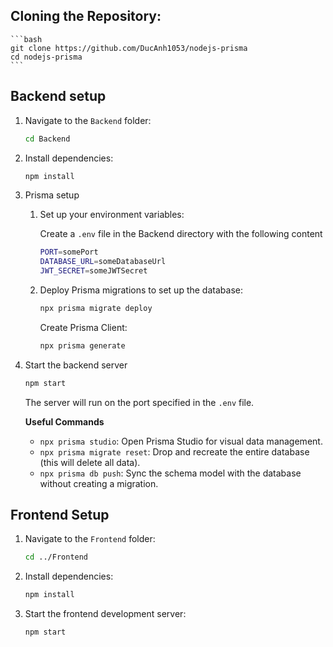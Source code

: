 ## Cloning the Repository:

    ```bash
    git clone https://github.com/DucAnh1053/nodejs-prisma
    cd nodejs-prisma
    ```

## Backend setup

1. Navigate to the `Backend` folder:

    ```bash
    cd Backend
    ```

2. Install dependencies:

    ```bash
    npm install
    ```

3. Prisma setup

    1. Set up your environment variables:

        Create a `.env` file in the Backend directory with the following content
        ```bash
        PORT=somePort
        DATABASE_URL=someDatabaseUrl
        JWT_SECRET=someJWTSecret
        ```

    2. Deploy Prisma migrations to set up the database:

        ```bash
        npx prisma migrate deploy
        ```

        Create Prisma Client:

        ```bash
        npx prisma generate
        ```

4. Start the backend server

    ```bash
    npm start
    ```

    The server will run on the port specified in the `.env` file.

    **Useful Commands**

    - `npx prisma studio`: Open Prisma Studio for visual data management.
    - `npx prisma migrate reset`: Drop and recreate the entire database (this will delete all data).
    - `npx prisma db push`: Sync the schema model with the database without creating a migration.

## Frontend Setup

1. Navigate to the `Frontend` folder:

    ```bash
    cd ../Frontend
    ```

2. Install dependencies:

    ```bash
    npm install
    ```

3. Start the frontend development server:

    ```bash
    npm start
    ```